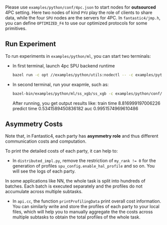 Please use `examples/python/conf/4pc.json` to start nodes for **outsourced** 4PC setting. Here two nodes of kind `PYU` play the role of clients to share data, while the four `SPU` nodes are the servers for 4PC. In `fantastic4/jmp.h`, you can define `OPTIMIZED_F4` to use our optimized protocols for some primitives.

## Run Experiment
To run experiments in `examples/python/ml`, you can start two terminals:
- In first terminal, launch 4pc SPU backend runtime
    ```sh
    bazel run -c opt //examples/python/utils:nodectl -- -c examples/python/conf/4pc.json up
    ```
- In second terminal, run your exapmle, such as:

    ```sh
    bazel-bin/examples/python/ml/ss_xgb/ss_xgb -c examples/python/conf/4pc.json
    ```
    After running, you get output results like: 
    train time 8.816999197006226
    predict time 0.5341589450836182
    auc 0.9951574969610486

## Asymmetry Costs
Note that, in Fantastic4, each party has **asymmetry role** and thus different communication costs and computation.

To print the detailed costs of each party, it can help to:

- In `distributed_impl.py`, remove the restriction of `my_rank != 0` for the generation of profiles `spu_config.enable_hal_profile` and so on. You will see the logs of each party.

In some applications like NN, the whole task is split into hundreds of batches. Each batch is executed separately and the profiles do not accumulate across multiple subtasks.

- In `api.cc`, the function `printProfilingData` print overall cost information. You can similarly write and store the profiles of each party to your local files, which will help you to manually aggregate the the costs across multiple subtasks to obtain the total profiles of the whole task.
